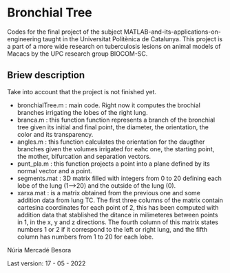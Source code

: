 # Bronchial Tree
Codes for the final project of the subject MATLAB-and-its-applications-on-engineering taught in the Universitat Politènica de Catalunya. This project is a part of a more wide research on tuberculosis lesions on animal models of Macacs by the UPC research group BIOCOM-SC.

## Briew description
Take into account that the project is not finished yet.
  - bronchialTree.m : main code. Right now it computes the brochial branches irrigating the lobes of the right lung.
  - branca.m : this function function represents a branch of the bronchial tree given its initial and final point, the diameter, the orientation, the color      and its transparency.
  - angles.m : this function calculates the orientation for the daugther branches given the volumes irrigated for eahc one, the starting point, the mother, bifurcation and separation vectors.
  - punt_pla.m : this function projects a point into a plane defined by its normal vector and a point.
  - segments.mat : 3D matrix filled with integers from 0 to 20 defining each lobe of the lung (1-->20) and the outside of the lung (0).
  - xarxa.mat : is a matrix obtained from the previous one and some addition data from lung TC. The first three columns of the matrix contain cartesina coordinates for each point of 2, this has been computed with addition data that stablished the ditance in milimeteres between points in 1, in the x, y and z directions. The fourth column of this matrix states numbers 1 or 2 if it correspond to the left or right lung, and the fifth column has numbers from 1 to 20 for each lobe.    




Núria Mercadé Besora

Last version: 17 - 05 - 2022
